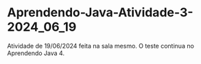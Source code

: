 # Aprendendo-Java-Atividade-3-2024_06_19
Atividade de 19/06/2024 feita na sala mesmo. O teste continua no Aprendendo Java 4. 
